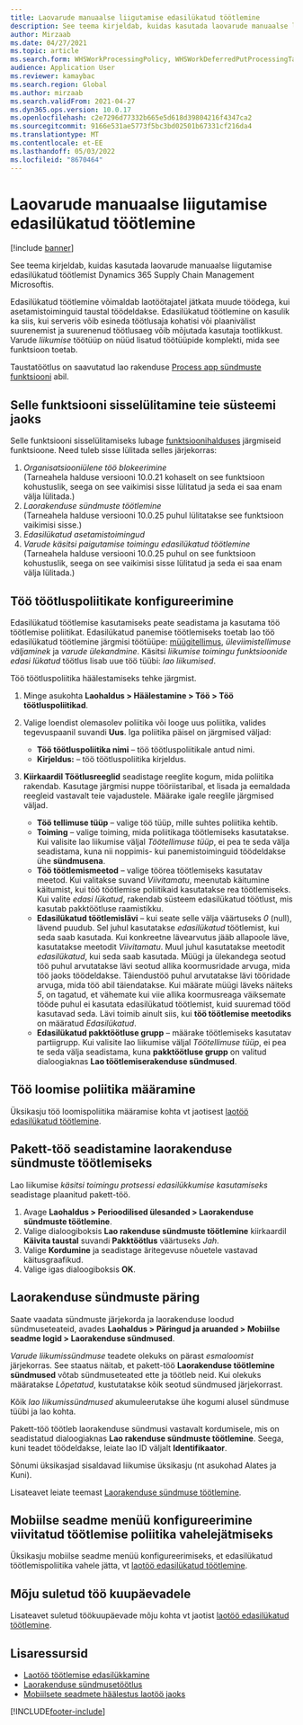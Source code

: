 ```yaml
---
title: Laovarude manuaalse liigutamise edasilükatud töötlemine
description: See teema kirjeldab, kuidas kasutada laovarude manuaalse liigutamise edasilükatud töötlemist Dynamics 365 Supply Chain Management Microsoftis.
author: Mirzaab
ms.date: 04/27/2021
ms.topic: article
ms.search.form: WHSWorkProcessingPolicy, WHSWorkDeferredPutProcessingTask
audience: Application User
ms.reviewer: kamaybac
ms.search.region: Global
ms.author: mirzaab
ms.search.validFrom: 2021-04-27
ms.dyn365.ops.version: 10.0.17
ms.openlocfilehash: c2e7296d77332b665e5d618d39804216f4347ca2
ms.sourcegitcommit: 9166e531ae5773f5bc3bd02501b67331cf216da4
ms.translationtype: MT
ms.contentlocale: et-EE
ms.lasthandoff: 05/03/2022
ms.locfileid: "8670464"
---
```

# <a name="deferred-processing-of-manual-inventory-movement"></a>Laovarude manuaalse liigutamise edasilükatud töötlemine

[!include [banner](../includes/banner.md)]

See teema kirjeldab, kuidas kasutada laovarude manuaalse liigutamise edasilükatud töötlemist Dynamics 365 Supply Chain Management Microsoftis.

Edasilükatud töötlemine võimaldab laotöötajatel jätkata muude töödega, kui asetamistoiminguid taustal töödeldakse. Edasilükatud töötlemine on kasulik ka siis, kui serveris võib esineda töötlusaja kohatisi või plaanivälist suurenemist ja suurenenud töötlusaeg võib mõjutada kasutaja tootlikkust. Varude *liikumise* töötüüp on nüüd lisatud töötüüpide komplekti, mida see funktsioon toetab.

Taustatöötlus on saavutatud lao rakenduse [Process app sündmuste funktsiooni](warehouse-app-events.md) abil.

## <a name="turn-on-this-feature-for-your-system"></a>Selle funktsiooni sisselülitamine teie süsteemi jaoks

Selle funktsiooni sisselülitamiseks lubage [funktsioonihalduses](../../fin-ops-core/fin-ops/get-started/feature-management/feature-management-overview.md) järgmiseid funktsioone. Need tuleb sisse lülitada selles järjekorras:

1. *Organisatsiooniülene töö blokeerimine*<br>(Tarneahela halduse versiooni 10.0.21 kohaselt on see funktsioon kohustuslik, seega on see vaikimisi sisse lülitatud ja seda ei saa enam välja lülitada.)
1. *Laorakenduse sündmuste töötlemine*<br>(Tarneahela halduse versiooni 10.0.25 puhul lülitatakse see funktsioon vaikimisi sisse.)
1. *Edasilükatud asetamistoimingud*
1. *Varude käsitsi paigutamise toimingu edasilükatud töötlemine*<br>(Tarneahela halduse versiooni 10.0.25 puhul on see funktsioon kohustuslik, seega on see vaikimisi sisse lülitatud ja seda ei saa enam välja lülitada.)

## <a name="configure-the-work-processing-policies"></a>Töö töötluspoliitikate konfigureerimine

Edasilükatud töötlemise kasutamiseks peate seadistama ja kasutama töö töötlemise poliitikat. Edasilükatud panemise töötlemiseks toetab lao töö edasilükatud töötlemine järgmisi töötüüpe: [müügitellimus](deferred-put.md), *üleviimistellimuse väljaminek* ja *varude* *ülekandmine*. Käsitsi *liikumise toimingu funktsioonide edasi lükatud* töötlus lisab uue töö tüübi: *lao liikumised*.

Töö töötluspoliitika häälestamiseks tehke järgmist.

1. Minge asukohta **Laohaldus \> Häälestamine \> Töö \> Töö töötluspoliitikad**.
1. Valige loendist olemasolev poliitika või looge uus poliitika, valides tegevuspaanil suvandi **Uus**. Iga poliitika päisel on järgmised väljad:

    - **Töö töötluspoliitika nimi** – töö töötluspoliitikale antud nimi.
    - **Kirjeldus:** – töö töötluspoliitika kirjeldus.

1. **Kiirkaardil Töötlusreeglid** seadistage reeglite kogum, mida poliitika rakendab. Kasutage järgmisi nuppe tööriistaribal, et lisada ja eemaldada reegleid vastavalt teie vajadustele. Määrake igale reeglile järgmised väljad.

    - **Töö tellimuse tüüp** – valige töö tüüp, mille suhtes poliitika kehtib.
    - **Toiming** – valige toiming, mida poliitikaga töötlemiseks kasutatakse. Kui valisite lao liikumise väljal *Töötellimuse tüüp*, ei pea te seda välja seadistama, kuna nii noppimis- kui panemistoiminguid töödeldakse ühe **sündmusena**.
    - **Töö töötlemismeetod** – valige töörea töötlemiseks kasutatav meetod. Kui valitakse suvand *Viivitamatu*, meenutab käitumine käitumist, kui töö töötlemise poliitikaid kasutatakse rea töötlemiseks. Kui valite *edasi lükatud*, rakendab süsteem edasilükatud töötlust, mis kasutab pakktöötluse raamistikku.
    - **Edasilükatud töötlemislävi** – kui seate selle välja väärtuseks *0* (null), lävend puudub. Sel juhul kasutatakse *edasilükatud* töötlemist, kui seda saab kasutada. Kui konkreetne lävearvutus jääb allapoole läve, kasutatakse meetodit *Viivitamatu*. Muul juhul kasutatakse meetodit *edasilükatud*, kui seda saab kasutada. Müügi ja ülekandega seotud töö puhul arvutatakse lävi seotud allika koormusridade arvuga, mida töö jaoks töödeldakse. Täiendustöö puhul arvutatakse lävi tööridade arvuga, mida töö abil täiendatakse. Kui määrate müügi läveks näiteks *5*, on tagatud, et vähemate kui viie allika koormusreaga väiksemate tööde puhul ei kasutata edasilükatud töötlemist, kuid suuremad tööd kasutavad seda. Lävi toimib ainult siis, kui **töö töötlemise meetodiks** on määratud *Edasilükatud*.
    - **Edasilükatud pakktöötluse grupp** – määrake töötlemiseks kasutatav partiigrupp. Kui valisite lao liikumise väljal *Töötellimuse tüüp*, ei pea te seda välja seadistama, kuna **pakktöötluse grupp** on valitud dialoogiaknas **Lao töötlemiserakenduse sündmused**.

## <a name="assign-the-work-creation-policy"></a>Töö loomise poliitika määramine

Üksikasju töö loomispoliitika määramise kohta vt jaotisest [laotöö edasilükatud töötlemine](deferred-put.md).

## <a name="set-up-a-batch-job-to-process-warehouse-app-events"></a>Pakett-töö seadistamine laorakenduse sündmuste töötlemiseks

Lao liikumise *käsitsi toimingu protsessi edasilükkumise kasutamiseks* seadistage plaanitud pakett-töö.

1. Avage **Laohaldus \> Perioodilised ülesanded \> Laorakenduse sündmuste töötlemine**.
1. Valige dialoogiboksis **Lao rakenduse sündmuste töötlemine** kiirkaardil **Käivita taustal** suvandi **Pakktöötlus** väärtuseks *Jah*.
1. Valige **Kordumine** ja seadistage äritegevuse nõuetele vastavad käitusgraafikud.
1. Valige igas dialoogiboksis **OK**.

## <a name="inquire-about-the-warehouse-app-events"></a>Laorakenduse sündmuste päring

Saate vaadata sündmuste järjekorda ja laorakenduse loodud sündmuseteateid, avades **Laohaldus \> Päringud ja aruanded \> Mobiilse seadme logid \> Laorakenduse sündmused**.

*Varude liikumissündmuse* teadete olekuks on pärast *esmaloomist* järjekorras. See staatus näitab, et pakett-töö **Laorakenduse töötlemine sündmused** võtab sündmuseteated ette ja töötleb neid. Kui olekuks määratakse *Lõpetatud*, kustutatakse kõik seotud sündmused järjekorrast.

Kõik  *lao liikumissündmused* akumuleerutakse ühe kogumi alusel sündmuse tüübi ja lao kohta.

Pakett-töö töötleb laorakenduse sündmusi vastavalt kordumisele, mis on seadistatud dialoogiaknas **Lao rakenduse sündmuste töötlemine**. Seega, kuni teadet töödeldakse, leiate lao ID väljalt **Identifikaator**.

Sõnumi üksikasjad sisaldavad liikumise üksikasju (nt asukohad Alates ja Kuni).

Lisateavet leiate teemast [Laorakenduse sündmuse töötlemine](warehouse-app-events.md).

## <a name="configure-the-mobile-device-menu-to-skip-the-deferred-processing-policy"></a>Mobiilse seadme menüü konfigureerimine viivitatud töötlemise poliitika vahelejätmiseks

Üksikasju mobiilse seadme menüü konfigureerimiseks, et edasilükatud töötlemispoliitika vahele jätta, vt [laotöö edasilükatud töötlemine](deferred-put.md).

## <a name="impact-on-closed-work-dates"></a>Mõju suletud töö kuupäevadele

Lisateavet suletud töökuupäevade mõju kohta vt jaotist [laotöö edasilükatud töötlemine](deferred-put.md).

## <a name="additional-resources"></a>Lisaressursid

- [Laotöö töötlemise edasilükkamine](deferred-put.md)
- [Laorakenduse sündmusetöötlus](warehouse-app-events.md)
- [Mobiilsete seadmete häälestus laotöö jaoks](configure-mobile-devices-warehouse.md)

[!INCLUDE[footer-include](../../includes/footer-banner.md)]
